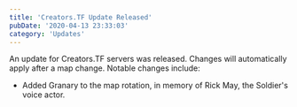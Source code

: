 ```yaml
---
title: 'Creators.TF Update Released'
pubDate: '2020-04-13 23:33:03'
category: 'Updates'
---
```


<p>An update for Creators.TF servers was released. Changes will automatically apply after a map change. Notable changes include:</p>
<ul>
	<li>Added Granary to the map rotation, in memory of Rick May, the Soldier's voice actor.</li>
</ul>
